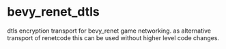 # bevy_renet_dtls
dtls encryption transport for bevy_renet game networking.
as alternative transport of renetcode this can be used without higher level code changes.
